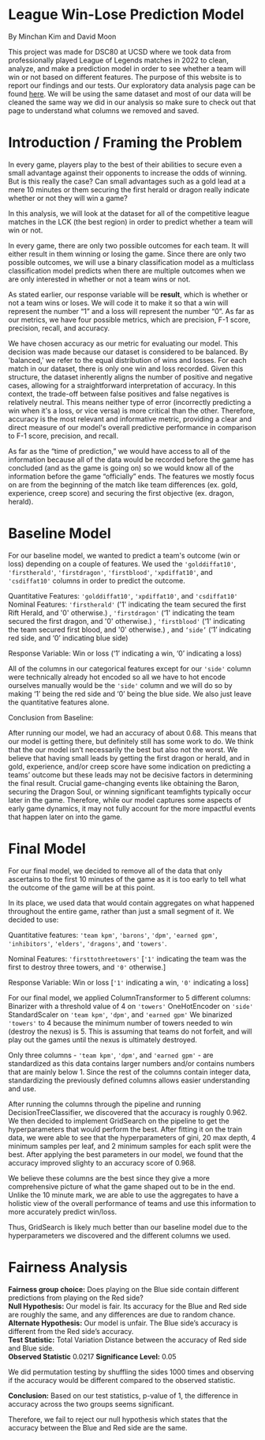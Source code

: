 # League Win-Lose Prediction Model
By Minchan Kim and David Moon

This project was made for DSC80 at UCSD where we took data from professionally played League of Legends matches in 2022 to clean, analyze, and make a prediction model in order to see whether a team will win or not based on different features. The purpose of this website is to report our findings and our tests. Our exploratory data analysis page can be found [here](https://m1nce.github.io/Gold-Lead-Analysis/). We will be using the same dataset and most of our data will be cleaned the same way we did in our analysis so make sure to check out that page to understand what columns we removed and saved.

# Introduction / Framing the Problem

In every game, players play to the best of their abilities to secure even a small advantage against their opponents to increase the odds of winning. But is this really the case? Can small advantages such as a gold lead at a mere 10 minutes or them securing the first herald or dragon really indicate whether or not they will win a game?

In this analysis, we will look at the dataset for all of the competitive league matches in the LCK (the best region) in order to predict whether a team will win or not.

In every game, there are only two possible outcomes for each team. It will either result in them winning or losing the game. Since there are only two possible outcomes, we will use a binary classification model as a multiclass classification model predicts when there are multiple outcomes when we are only interested in whether or not a team wins or not.

As stated earlier, our response variable will be **result**, which is whether or not a team wins or loses. We will code it to make it so that a win will represent the number “1” and a loss will represent the number “0”. As far as our metrics, we have four possible metrics, which are precision, F-1 score, precision, recall, and accuracy.

We have chosen accuracy as our metric for evaluating our model. This decision was made  because our dataset is considered to be balanced. By 'balanced,' we refer to the equal distribution of wins and losses. For each match in our dataset, there is only one win and loss recorded. Given this structure, the dataset inherently aligns the number of positive and negative cases, allowing for a straightforward interpretation of accuracy. In this context, the trade-off between false positives and false negatives is relatively neutral. This means neither type of error (incorrectly predicting a win when it's a loss, or vice versa) is more critical than the other. Therefore, accuracy is the most relevant and informative metric, providing a clear and direct measure of our model's overall predictive performance in comparison to F-1 score, precision, and recall.

As far as the “time of prediction,” we would have access to all of the information because all of the data would be recorded before the game has concluded (and as the game is going on) so we would know all of the information before the game “officially” ends. The features we mostly focus on are from the beginning of the match like team differences (ex. gold, experience, creep score) and securing the first objective (ex. dragon, herald).

# Baseline Model

For our baseline model, we wanted to predict a team's outcome (win or loss) depending on a couple of features. We used the `'golddiffat10'`, `'firstherald'`, `'firstdragon'`, `'firstblood'`, `'xpdiffat10'`, and `'csdiffat10'` columns in order to predict the outcome.

Quantitative Features: `'golddiffat10'`, `'xpdiffat10'`, and `'csdiffat10'`
Nominal Features: `'firstherald'` ('1' indicating the team secured the first Rift Herald, and '0' otherwise.)
, `'firstdragon'` (‘1' indicating the team secured the first dragon, and '0' otherwise.)
, `'firstblood'` (‘1' indicating the team secured first blood, and '0' otherwise.)
, and `‘side’` (‘1’ indicating red side, and ‘0’ indicating blue side)

Response Variable: Win or loss (‘1’ indicating a win, ‘0’ indicating a loss)

All of the columns in our categorical features  except for our `'side'` column were technically already hot encoded so all we have to hot encode ourselves manually would be the `'side'` column and we will do so by making ‘1’ being the red side and ‘0’ being the blue side. We also just leave the quantitative features alone.

Conclusion from Baseline:

After running our model, we had an accuracy of about 0.68. This means that our model is getting there, but definitely still has some work to do. We think that the our model isn’t necessarily the best but also not the worst. We believe that having small leads by getting the first dragon or herald, and in gold, experience, and/or creep score have some indication on predicting a teams’ outcome but these leads may not be decisive factors in determining the final result. Crucial game-changing events like obtaining the Baron, securing the Dragon Soul, or winning significant teamfights typically occur later in the game. Therefore, while our model captures some aspects of early game dynamics, it may not fully account for the more impactful events that happen later on into the game.

# Final Model

For our final model, we decided to remove all of the data that only ascertains to the first 10 minutes of the game as it is too early to tell what the outcome of the game will be at this point. 

In its place, we used data that would contain aggregates on what happened throughout the entire game, rather than just a small segment of it. We decided to use:

Quantitative features: `'team kpm'`, `'barons'`, `'dpm'`, `'earned gpm'`, `'inhibitors'`, `'elders'`, `'dragons'`, and `'towers'`.

Nominal Features: `'firsttothreetowers'` [`'1'` indicating the team was the first to destroy three towers, and `'0'` otherwise.]

Response Variable: Win or loss [`'1'` indicating a win, `'0'` indicating a loss]

For our final model, we applied ColumnTransformer to 5 different columns: 
Binarizer with a threshold value of 4 on `'towers'`
OneHotEncoder on `'side'`
StandardScaler on `'team kpm'`, `'dpm'`, and `'earned gpm'`
We binarized `'towers'` to 4 because the minimum number of towers needed to win (destroy the nexus) is 5. This is assuming that teams do not forfeit, and will play out the games until the nexus is ultimately destroyed. 

Only three columns - `'team kpm'`, `'dpm'`, and `'earned gpm'` - are standardized as this data contains larger numbers and/or contains numbers that are mainly below 1. Since the rest of the columns contain integer data, standardizing the previously defined columns allows easier understanding and use.

After running the columns through the pipeline and running DecisionTreeClassifier, we discovered that the accuracy is roughly 0.962. We then decided to implement GridSearch on the pipeline to get the hyperparameters that would perform the best. After fitting it on the train data, we were able to see that the hyperparameters of gini, 20 max depth, 4 minimum samples per leaf, and 2 minimum samples for each split were the best. After applying the best parameters in our model, we found that the accuracy improved slighty to an accuracy score of 0.968.

We believe these columns are the best since they give a more comprehensive picture of what the game shaped out to be in the end. Unlike the 10 minute mark, we are able to use the aggregates to have a holistic view of the overall performance of teams and use this information to more accurately predict win/loss.

Thus, GridSearch is likely much better than our baseline model due to the hyperparameters we discovered and the different columns we used.

# Fairness Analysis

**Fairness group choice:** Does playing on the Blue side contain different predictions from playing on the Red side? <br />
**Null Hypothesis:** Our model is fair. Its accuracy for the Blue and Red side are roughly the same, and any differences are due to random chance. <br />
**Alternate Hypothesis:** Our model is unfair. The Blue side’s accuracy is different from the Red side’s accuracy. <br />
**Test Statistic:** Total Variation Distance between the accuracy of Red side and Blue side. <br />
**Observed Statistic** 0.0217
**Significance Level:** 0.05

We did permutation testing by shuffling the sides 1000 times and observing if the accuracy would be different compared to the observed statistic. 

**Conclusion:** Based on our test statistics, p-value of 1, the difference in accuracy across the two groups seems significant.

Therefore, we fail to reject our null hypothesis which states that the accuracy between the Blue and Red side are the same. 
